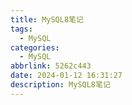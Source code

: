 ```yaml
---
title: MySQL8笔记
tags:
  - MySQL
categories:
  - MySQL
abbrlink: 5262c443
date: 2024-01-12 16:31:27
description: MySQL8笔记
---
```

